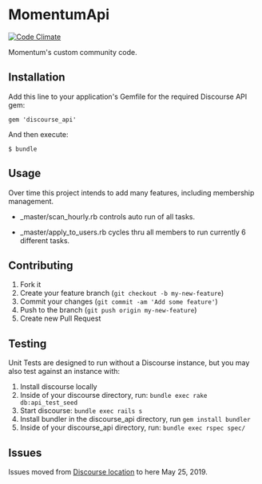 # MomentumApi

[![Code Climate](https://codeclimate.com/github/discourse/discourse_api.png)][codeclimate]

[codeclimate]: https://codeclimate.com/github/discourse/discourse_api

Momentum's custom community code.

## Installation

Add this line to your application's Gemfile for the required Discourse API gem:

    gem 'discourse_api'

And then execute:

    $ bundle


## Usage

Over time this project intends to add many features, including membership management.

- _master/scan_hourly.rb controls auto run of all tasks.

- _master/apply_to_users.rb cycles thru all members to run currently 6 different tasks.



## Contributing

1. Fork it
2. Create your feature branch (`git checkout -b my-new-feature`)
3. Commit your changes (`git commit -am 'Add some feature'`)
4. Push to the branch (`git push origin my-new-feature`)
5. Create new Pull Request

## Testing

Unit Tests are designed to run without a Discourse instance, but you may also test against an instance with:

1. Install discourse locally
2. Inside of your discourse directory, run: `bundle exec rake db:api_test_seed`
3. Start discourse: `bundle exec rails s`
4. Install bundler in the discourse_api directory, run `gem install bundler`
5. Inside of your discourse_api directory, run: `bundle exec rspec spec/`

## Issues

Issues moved from [Discourse location](https://discourse.gomomentum.org/t/development-priority-list/6086) to here May 25, 2019.

